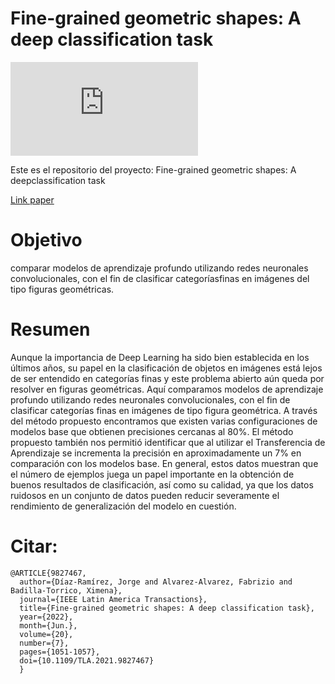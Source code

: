 # Fine-grained geometric shapes: A deep classification task

![English version](https://github.com/jdiazram/DEEP_GEOM/blob/master/README_EN.md)

Este es el repositorio del proyecto: Fine-grained geometric shapes: A deepclassification task

[Link paper](https://latamt.ieeer9.org/index.php/transactions/article/view/6052/)

# Objetivo 
comparar modelos de aprendizaje profundo utilizando redes neuronales convolucionales, con el fin de clasificar categoríasfinas en imágenes del tipo figuras geométricas.

# Resumen
Aunque la importancia de Deep Learning ha sido bien establecida en los últimos años, su papel en la clasificación de objetos en imágenes está lejos de ser entendido en categorías finas y este problema abierto aún queda por resolver en figuras geométricas. Aquí comparamos modelos de aprendizaje profundo utilizando redes neuronales convolucionales, con el fin de clasificar categorías finas en imágenes de tipo figura geométrica. A través del método propuesto encontramos que existen varias configuraciones de modelos base que obtienen precisiones cercanas al 80%. El método propuesto también nos permitió identificar que al utilizar el Transferencia de Aprendizaje se incrementa la precisión en aproximadamente un 7% en comparación con los modelos base. En general, estos datos muestran que el número de ejemplos juega un papel importante en la obtención de buenos resultados de clasificación, así como su calidad, ya que los datos ruidosos en un conjunto de datos pueden reducir severamente el rendimiento de generalización del modelo en cuestión.

# Citar: 
```
@ARTICLE{9827467,
  author={Díaz-Ramírez, Jorge and Alvarez-Alvarez, Fabrizio and Badilla-Torrico, Ximena},
  journal={IEEE Latin America Transactions}, 
  title={Fine-grained geometric shapes: A deep classification task}, 
  year={2022},
  month={Jun.},
  volume={20},
  number={7},
  pages={1051-1057},
  doi={10.1109/TLA.2021.9827467}
  }
```


